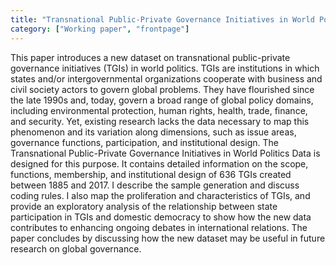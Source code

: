 ```yaml
---
title: "Transnational Public-Private Governance Initiatives in World Politics: Introducing a New Dataset"
category: ["Working paper", "frontpage"]
---
```

This paper introduces a new dataset on transnational public-private governance initiatives (TGIs) in
world politics. TGIs are institutions in which states and/or intergovernmental organizations cooperate
with business and civil society actors to govern global problems. They have flourished since the late
1990s and, today, govern a broad range of global policy domains, including environmental protection,
human rights, health, trade, finance, and security. Yet, existing research lacks the data necessary to
map this phenomenon and its variation along dimensions, such as issue areas, governance functions,
participation, and institutional design. The Transnational Public-Private Governance Initiatives in
World Politics Data is designed for this purpose. It contains detailed information on the scope, functions,
membership, and institutional design of 636 TGIs created between 1885 and 2017. I describe
the sample generation and discuss coding rules. I also map the proliferation and characteristics of
TGIs, and provide an exploratory analysis of the relationship between state participation in TGIs and
domestic democracy to show how the new data contributes to enhancing ongoing debates in international
relations. The paper concludes by discussing how the new dataset may be useful in future
research on global governance.
